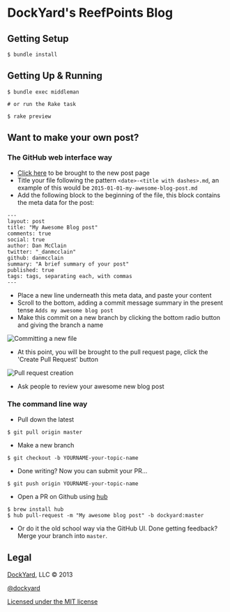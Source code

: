 # DockYard's ReefPoints Blog #

## Getting Setup ##

```shell
$ bundle install
```

## Getting Up & Running ##

```shell
$ bundle exec middleman

# or run the Rake task

$ rake preview
```

## Want to make your own post? ##

### The GitHub web interface way

* [Click here](https://github.com/dockyard/reefpoints/new/master/source/posts) to be brought to the new post page
* Title your file following the pattern `<date>-<title with dashes>.md`,
  an example of this would be `2015-01-01-my-awesome-blog-post.md`
* Add the following block to the beginning of the file, this block
  contains the meta data for the post:
```
---
layout: post
title: "My Awesome Blog post"
comments: true
social: true
author: Dan McClain
twitter: "_danmcclain"
github: danmcclain
summary: "A brief summary of your post"
published: true
tags: tags, separating each, with commas
---
```

* Place a new line underneath this meta data, and paste your content
* Scroll to the bottom, adding a commit message summary in the present
  tense `Adds my awesome blog post`
* Make this commit on a new branch by clicking the bottom radio button
  and giving the branch a name

![Committing a new file](https://monosnap.com/file/rY5xzq5B5ge9EpepCMpH410zb9eLZ0.png)

* At this point, you will be brought to the pull request page, click the
  'Create Pull Request' button

![Pull request creation](https://monosnap.com/file/lbBg9S9Aoe8e4HSthSDj1MltAKCGKz.png)

* Ask people to review your awesome new blog post

### The command line way

* Pull down the latest

```shell
$ git pull origin master
```

* Make a new branch

```shell
$ git checkout -b YOURNAME-your-topic-name
```

* Done writing? Now you can submit your PR...

```shell
$ git push origin YOURNAME-your-topic-name
```

* Open a PR on Github using [hub](https://hub.github.com)

```shell
$ brew install hub
$ hub pull-request -m "My awesome blog post" -b dockyard:master
```

* Or do it the old school way via the GitHub UI. Done getting feedback? Merge your branch into `master`.


## Legal ##

[DockYard](http://dockyard.com), LLC &copy; 2013

[@dockyard](http://twitter.com/dockyard)

[Licensed under the MIT license](http://www.opensource.org/licenses/mit-license.php)
